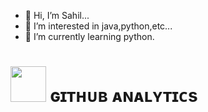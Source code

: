 - 👋 Hi, I’m Sahil...
- 👀 I’m interested in java,python,etc...
- 🌱 I’m currently learning python.


<h1> <img src = "https://github.com/ItsSahilXd/blob/master/resources/analytics.webp" width="57px"> ɢɪᴛʜᴜʙ ᴀɴᴀʟʏᴛɪᴄs </h1>
